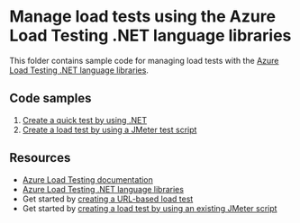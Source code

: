 # Manage load tests using the Azure Load Testing .NET language libraries

This folder contains sample code for managing load tests with the [Azure Load Testing .NET language libraries](https://learn.microsoft.com/dotnet/api/overview/azure/load-testing?view=azure-dotnet).

## Code samples

1. [Create a quick test by using .NET](./azure-load-testing-dotnet-quick-test/)
1. [Create a load test by using a JMeter test script](./azure-load-testing-dotnet-jmeter-test/)

## Resources

- [Azure Load Testing documentation](https://learn.microsoft.com/azure/load-testing)
- [Azure Load Testing .NET language libraries](https://learn.microsoft.com/dotnet/api/overview/azure/load-testing?view=azure-dotnet)
- Get started by [creating a URL-based load test](https://learn.microsoft.com/azure/load-testing/quickstart-create-and-run-load-test)
- Get started by [creating a load test by using an existing JMeter script](https://learn.microsoft.com/azure/load-testing/how-to-create-and-run-load-test-with-jmeter-script)
